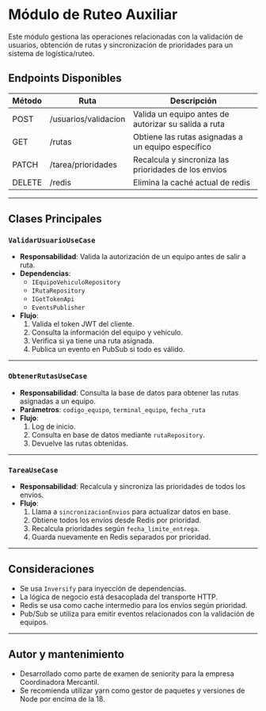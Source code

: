 # Módulo de Ruteo Auxiliar

Este módulo gestiona las operaciones relacionadas con la validación de usuarios, obtención de rutas y sincronización de prioridades para un sistema de logística/ruteo.

## Endpoints Disponibles

| Método | Ruta                      | Descripción                                                |
|--------|---------------------------|------------------------------------------------------------|
| POST   | /usuarios/validacion      | Valida un equipo antes de autorizar su salida a ruta      |
| GET    | /rutas                    | Obtiene las rutas asignadas a un equipo específico         |
| PATCH  | /tarea/prioridades        | Recalcula y sincroniza las prioridades de los envíos       |
| DELETE | /redis                    | Elimina la caché actual de redis                           |

---

## Clases Principales

### `ValidarUsuarioUseCase`

- **Responsabilidad**: Valida la autorización de un equipo antes de salir a ruta.
- **Dependencias**:
  - `IEquipoVehiculoRepository`
  - `IRutaRepository`
  - `IGotTokenApi`
  - `EventsPublisher`
- **Flujo**:
  1. Valida el token JWT del cliente.
  2. Consulta la información del equipo y vehículo.
  3. Verifica si ya tiene una ruta asignada.
  4. Publica un evento en PubSub si todo es válido.

---

### `ObtenerRutasUseCase`

- **Responsabilidad**: Consulta la base de datos para obtener las rutas asignadas a un equipo.
- **Parámetros**: `codigo_equipo`, `terminal_equipo`, `fecha_ruta`
- **Flujo**:
  1. Log de inicio.
  2. Consulta en base de datos mediante `rutaRepository`.
  3. Devuelve las rutas obtenidas.

---

### `TareaUseCase`

- **Responsabilidad**: Recalcula y sincroniza las prioridades de todos los envíos.
- **Flujo**:
  1. Llama a `sincronizacionEnvios` para actualizar datos en base.
  2. Obtiene todos los envíos desde Redis por prioridad.
  3. Recalcula prioridades según `fecha_limite_entrega`.
  4. Guarda nuevamente en Redis separados por prioridad.

---

## Consideraciones

- Se usa `Inversify` para inyección de dependencias.
- La lógica de negocio está desacoplada del transporte HTTP.
- Redis se usa como cache intermedio para los envíos según prioridad.
- Pub/Sub se utiliza para emitir eventos relacionados con la validación de equipos.

---

## Autor y mantenimiento

- Desarrollado como parte de examen de seniority para la empresa Coordinadora Mercantil.
- Se recomienda utilizar yarn como gestor de paquetes y versiones de Node por encima de la 18.
